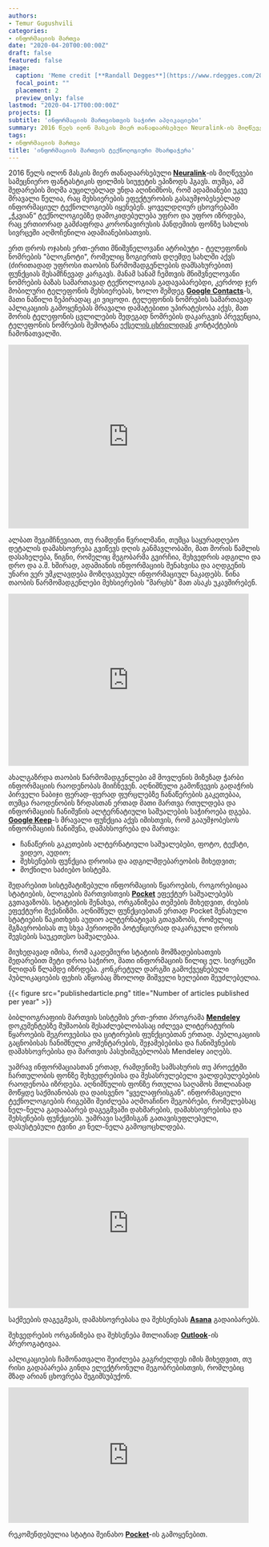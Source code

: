 ```yaml
---
authors:
- Temur Gugushvili
categories:
- ინფორმაციის მართვა
date: "2020-04-20T00:00:00Z"
draft: false
featured: false
image:
  caption: 'Meme credit [**Randall Degges**](https://www.rdegges.com/2018/please-stop-using-local-storage/)'
  focal_point: ""
  placement: 2
  preview_only: false
lastmod: "2020-04-17T00:00:00Z"
projects: []
subtitle: 'ინფორმაციის მართვისთვის საჭირო აპლიკაციები'
summary: 2016 წელს ილონ მასკის მიერ თანადაარსებული Neuralink-ის მიღწევები სამეცნიერო ფანტასტიკის ფილმის სიუჟეტის ეპიზოდს ჰგავს. თუმცა, ამ შედარების მიღმა აუცილებლად უნდა აღინიშნოს, რომ  ადამიანები უკვე მრავალი წელია, რაც მეხსიერების ეფექტურობის გასაუმჯობესებლად ინფორმაციულ ტექნოლოგიებს იყენებენ. ყოველდღიურ ცხოვრებაში „ჭკვიან“ ტექნოლოგიებზე დამოკიდებულება უფრო და უფრო იზრდება, რაც ერთიორად გამძაფრდა კორონავირუსის პანდემიის ფონზე სახლის სივრცეში აღმოჩენილი ადამიანებისათვის.
tags:
- ინფორმაციის მართვა
title: 'ინფორმაციის მართვის ტექნოლოგიური მხარდაჭერა'
---
```


2016 წელს ილონ მასკის მიერ თანადაარსებული [**Neuralink**](https://neuralink.com/)-ის მიღწევები სამეცნიერო ფანტასტიკის ფილმის სიუჟეტის ეპიზოდს ჰგავს. თუმცა, ამ შედარების მიღმა აუცილებლად უნდა აღინიშნოს, რომ  ადამიანები უკვე მრავალი წელია, რაც მეხსიერების ეფექტურობის გასაუმჯობესებლად ინფორმაციულ ტექნოლოგიებს იყენებენ. ყოველდღიურ ცხოვრებაში „ჭკვიან“ ტექნოლოგიებზე დამოკიდებულება უფრო და უფრო იზრდება, რაც ერთიორად გამძაფრდა კორონავირუსის პანდემიის ფონზე სახლის სივრცეში აღმოჩენილი ადამიანებისათვის.

ერთ დროს ოჯახის ერთ-ერთი მნიშვნელოვანი ატრიბუტი - ტელეფონის ნომრების "ბლოკნოტი", რომელიც ზოგიერთს დღემდე სახლში აქვს (ძირითადად უფროსი თაობის წარმომადგენლების დამსახურებით) ფუნქციას შესამჩნევად კარგავს. მანამ სანამ ჩემთვის მნიშვნელოვანი ნომრების ბაზას სამართავად ტექნოლოგიას გადავაბარებდი, კერძოდ ჯერ მობილური ტელეფონის მეხსიერებას, ხოლო შემდეგ [**Google Contacts**](https://play.google.com/store/apps/details?id=com.google.android.contacts&hl=en_US&gl=US)-ს, მათი ნაწილი ზეპირადაც კი ვიცოდი. ტელეფონის ნომრების სამართავად აპლიკაციის გამოყენებას მრავალი დამატებითი უპირატესობა აქვს, მათ შორის ტელეფონის ცვლილების შედეგად ნომრების დაკარგვის პრევენცია, ტელეფონის ნომრების შემოტანა [ექსელის ცხრილიდან](https://www.wikihow.com/Add-Contacts-to-Gmail-Using-a-CSV-File) კონტაქტების ჩამონათვალში.

<iframe src="https://giphy.com/embed/3o6Mb5h1UQlrtoebK0" width="480" height="366" frameBorder="0" class="giphy-embed" allowFullScreen></iframe><p><a href="https://giphy.com/gifs/season-7-the-simpsons-7x20-3o6Mb5h1UQlrtoebK0"></a></p>

ალბათ შეგიმჩნევიათ, თუ რამდენი წვრილმანი, თუმცა საყურადღებო დეტალის დამახსოვრება გვიწევს დღის განმავლობაში, მათ შორის წამლის დასახელება, წიგნი, რომელიც მეგობარმა გვირჩია, შეხვედრის ადგილი და დრო და ა.შ. ხშირად, ადამიანის ინფორმაციის შენახვისა და აღდგენის უნარი ვერ უმკლავდება მოზღვავებულ ინფორმაციულ ნაკადებს. წინა თაობის წარმომადგენლები მეხსიერების "მარცხს" მათ ასაკს უკავშირებენ.

<iframe src="https://giphy.com/embed/xT9DPAWapD7Kmqm4rS" width="480" height="343" frameBorder="0" class="giphy-embed" allowFullScreen></iframe><p><a href="https://giphy.com/gifs/epainassist-headache-information-center-xT9DPAWapD7Kmqm4rS"></a></p>

ახალგაზრდა თაობის წარმომადგენლები ამ მოვლენის მიზეზად ჭარბი ინფორმაციის რაოდენობას მიიჩნევენ. აღნიშნული გამოწვევის გადაჭრის პირველი ნაბიჯი ფერად-ფერად ფურცლებზე ჩანაწერების გაკეთებაა, თუმცა რაოდენობის ზრდასთან ერთად მათი მართვა რთულდება და ინფორმაციის ჩანიშვნის ალტერნატიული საშუალების საჭიროება დგება. [**Google Keep**](https://www.google.com/keep/)-ს მრავალი ფუნქცია აქვს იმისთვის, რომ გააუმჯობესოს ინფორმაციის ჩანიშვნა, დამახსოვრება და მართვა:

- ჩანაწერის გაკეთების ალტერნატიული საშუალებები, ფოტო, ტექსტი, ვიდეო, აუდიო;
- შეხსენების ფუნქცია დროისა და ადგილმდებარეობის მიხედვით;
- მოქნილი საძიებო სისტემა.

შედარებით სისტემატიზებული ინფორმაციის წყაროების, როგორებიცაა სტატიების, ბლოგების მართვისთვის [**Pocket**](https://play.google.com/store/apps/details?id=com.ideashower.readitlater.pro&hl=en_US&gl=US) ეფექტურ საშუალებებს გვთავაზობს. სტატიების შენახვა, ორგანიზება თემების მიხედვით, ძიების ეფექტური მექანიზმი. აღნიშნულ ფუნქციებთან ერთად Pocket შენახული სტატიების წაკითხვის აუდიო ალტერნატივას გთავაზობს, რომელიც მგზავრობისას თუ სხვა პერიოდში პოტენციურად დაკარგული დროის შევსების საუკეთესო საშუალებაა.

მიუხედავად იმისა, რომ აკადემიური სტატიის მომზადებისათვის შედარებით მეტი დროა საჭირო, მათი ინფორმაციის წილიც ელ. სივრცეში წლიდან წლამდე იზრდება. კონკრეტულ დარგში გამოქვეყნებული პუბლიკაციების ფეხის აწყობაც მხოლოდ შიშველი ხელებით შეუძლებელია.

{{< figure src="publishedarticle.png" title="Number of articles published per year" >}}


ბიბლიოგრაფიის მართვის სისტემის ერთ-ერთი პროგრამა [**Mendeley**](https://www.mendeley.com/) დოკუმენტებზე მუშაობის შესაძლებლობასაც იძლევა ლიტერატურის წყაროების შეგროვებისა და ციტირების ფუნქციებთან ერთად. პუბლიკაციის გაცნობისას ჩანიშნული კომენტარების, შეჯამებებისა და ჩანიშვნების დამახსოვრებისა და მართვის პასუხიმგებლობას Mendeley აიღებს.

უამრავ ინფორმაციასთან ერთად, რამდენიმე სამსახურის თუ პროექტში ჩართულობის ფონზე შეხვედრებისა და შესასრულებელი ვალდებულებების რაოდენობა იზრდება. აღნიშნულის ფონზე რთულია საღამოს მთლიანად მოწყდე საქმიანობას და დაისვენო "ყველაფრისგან". ინფორმაციული ტექნოლოგიების რიგებში შეიძლება აღმოაჩინო მეგობრები, რომელებსაც ნელ-ნელა გადააბარებ დაგეგმვაში დახმარების, დამახსოვრებისა და შეხსენების ფუნქციებს. უამრავი საქმისგან გათავისუფლებული, დასუსტებული ტვინი კი ნელ-ნელა გამოცოცხლდება.

<iframe src="https://giphy.com/embed/l41lJ8ywG1ncm9FXW" width="480" height="339" frameBorder="0" class="giphy-embed" allowFullScreen></iframe><p><a href="https://giphy.com/gifs/brain-neuroscience-visualization-l41lJ8ywG1ncm9FXW"></a></p>

საქმეების დაგეგმვას, დამახსოვრებასა და შეხსენებას [**Asana**](https://play.google.com/store/apps/details?id=com.asana.app) გადაიბარებს.

შეხვედრების ორგანიზება და შეხსენება მთლიანად [**Outlook**](https://play.google.com/store/apps/details?id=com.microsoft.office.outlook)-ის პრეროგატივაა.

აპლიკაციების ჩამონათვალი შეიძლება გაგრძელდეს იმის მიხედვით, თუ რისი გადაბარება გინდა ელექტრონული მეგობრებისთვის, რომლებიც მზად არიან ცხოვრება შეგიმსუბუქონ.

<iframe src="https://giphy.com/embed/13uqSsDkBBbgg8" width="480" height="270" frameBorder="0" class="giphy-embed" allowFullScreen></iframe><p><a href="https://giphy.com/gifs/13uqSsDkBBbgg8"></a></p>

რეკომენდებულია სტატია შეინახო [**Pocket**](https://play.google.com/store/apps/details?id=com.ideashower.readitlater.pro&hl=en_US&gl=US)-ის გამოყენებით.

